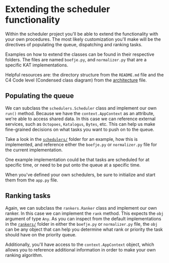 # Extending the scheduler functionality

Within the scheduler project you'll be able to extend the functionality with
your own procedures. The most likely customization you'll make will be
the directives of populating the queue, dispatching and ranking tasks.

Examples on how to extend the classes can be found in their respective folders.
The files are named `boefje.py`, and `normalizer.py` that are a specific KAT
implementations.

Helpful resources are: the directory structure from the `README.md` file and
the C4 Code level (Condensed class diagram) from the
[architecture](https://github.com/minvws/nl-kat-coordination/tree/main/mula/docs/architecture.md)
file.

## Populating the queue

We can subclass the `schedulers.Scheduler` class and implement our own `run()`
method. Because we have the `context.AppContext` as an attribute, we're able to
access shared data. In this case we can reference external services, such as
`Octopoes`, `Katalogus`, `Bytes`, etc. This can help us make fine-grained
decisions on what tasks you want to push on to the queue.

Take a look in the [`schedulers/`](schedulers/) folder for an example, how
this is implemented, and reference either the `boefje.py` or `normalizer.py`
file for the current implementation.

One example implementation could be that tasks are scheduled for at specific
time, or need to be put onto the queue at a specific time.

When you've defined your own schedulers, be sure to initialize and start them
from the `app.py` file.

## Ranking tasks

Again, we can subclass the `rankers.Ranker` class and implement our own ranker.
In this case we can implement the `rank` method. This expects the `obj`
argument of type `Any`. As you can inspect from the default implementations
in the [`rankers/`](rankers/) folder in either the `boefje.py` or `normalizer.py`
file, the `obj` can be any object that can help you determine what rank or
priority the task should have on the priority queue.

Additionally, you'll have access to the `context.AppContext` object, which
allows you to reference additional information in order to make your own
ranking algorithm.
